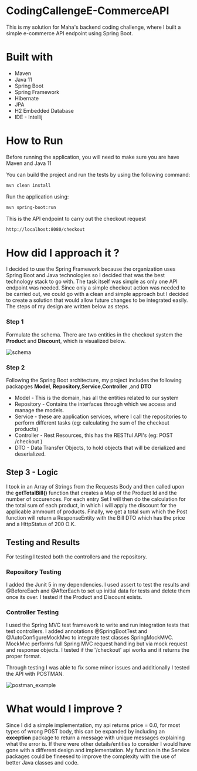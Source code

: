 # CodingCallengeE-CommerceAPI
This is my solution for Maha's backend coding challenge, where I built a simple e-commerce API endpoint using Spring Boot.

# Built with
* Maven
* Java 11
* Spring Boot
* Spring Framework
* Hibernate
* JPA
* H2 Embedded Database
* IDE - Intellij

# How to Run
Before running the application, you will need to make sure you are have Maven and Java 11

You can build the project and run the tests by using the following command:
```bash
mvn clean install 
```

Run the application using:
```bash 
mvn spring-boot:run 
```

This is the API endpoint to carry out the checkout request
```bash
http://localhost:8080/checkout
```

# How did I approach it ?
I decided to use the Spring Framework because the organization uses Spring Boot and Java technologies so I decided that was the best technology stack to go with. The task itself was simple as only one API endpoint was needed. Since only a simple checkout action was needed to be carried out, we could go with a clean and simple approach but I decided to create a solution that would allow future changes to be integrated easily. The steps of my design are written below as steps.

### Step 1 
Formulate the schema. There are two entities in the checkout system the **Product** and **Discount**, which is visualized below.

![schema](https://user-images.githubusercontent.com/50911194/123850514-2c995700-d92b-11eb-9ddb-31a9e95d4c48.PNG)

### Step 2
Following the Spring Boot architecture, my project includes the following packapges **Model**, **Repository**,**Service**,**Controller** ,and **DTO**

* Model - This is the domain, has all the entities related to our system
* Repository - Contains the interfaces through which we access and manage the models.
* Service - these are application services, where I call the repositories to perform different tasks (eg: calculating the sum of the checkout products)
* Controller - Rest Resources, this has the RESTful API's (eg: POST /checkout )
* DTO - Data Transfer Objects, to hold objects that will be derialized and deserialized.

## Step 3 - Logic
I took in an Array of Strings from the Requests Body and then called upon the **getTotalBill()** function that creates a Map of the Product Id and the number of occurences. For each entry Set I will then do the calculation for the total sum of each product, in which i will apply the discount for the applicable ammount of products. Finally, we get a total sum which the Post function will return a ResponseEntity with the Bill DTO which has the price and a HttpStatus of 200 O.K.

## Testing and Results
For testing I tested both the controllers and the repository. 

### Repository Testing
I added the Junit 5 in my dependencies. I used assert to test the results and @BeforeEach and @AfterEach to set up initial data for tests and delete them once its over. I tested if the Product and Discount exists.

### Controller Testing
I used the Spring  MVC  test  framework  to  write  and  run integration  tests  that  test controllers. I added annotations @SpringBootTest and @AutoConfigureMockMvc to integrate test classes SpringMockMVC. MockMvc performs full Spring MVC request handling but via mock request and response objects. I tested if the '/checkout' api works and it returns the proper format.

Through testing I was able to fix some minor issues and additionally I tested the API with POSTMAN.

![postman_example](https://user-images.githubusercontent.com/50911194/123850555-3cb13680-d92b-11eb-98cd-898c4367a716.PNG)

# What would I improve ?

Since I did a simple implementation, my api returns price = 0.0, for most types of wrong POST body, this can be expanded by including an **exception** package to return a message with unique messages explaining what the error is. If there were other details/entities to consider I would have gone with a different design and implementation. My function in the Service packages could be fineesed to improve the complexity with the use of better Java classes and code.
